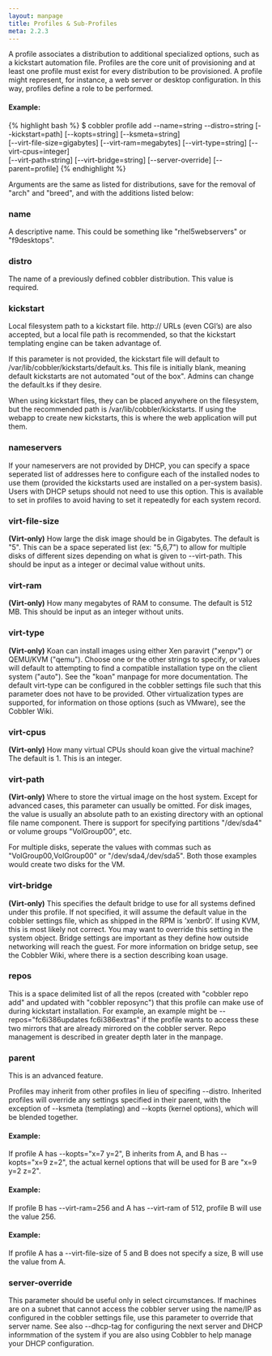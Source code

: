 ```yaml
---
layout: manpage
title: Profiles & Sub-Profiles
meta: 2.2.3
---
```

A profile associates a distribution to additional specialized options, such as a kickstart automation file.  Profiles are the core unit of provisioning and at least one profile must exist for every distribution to be provisioned.  A profile might represent, for instance, a web server or desktop configuration.  In this way, profiles define a role to be performed.


#### Example:
{% highlight bash %}
$ cobbler profile add --name=string --distro=string [--kickstart=path] [--kopts=string] [--ksmeta=string] \
[--virt-file-size=gigabytes] [--virt-ram=megabytes] [--virt-type=string] [--virt-cpus=integer] \
[--virt-path=string] [--virt-bridge=string] [--server-override] [--parent=profile]
{% endhighlight %}

Arguments are the same as listed for distributions, save for the removal of "arch" and "breed", and with the additions listed below:

### name
A descriptive name.  This could be something like "rhel5webservers" or "f9desktops".

### distro
The name of a previously defined cobbler distribution. This value is required.

### kickstart
Local filesystem path to a kickstart file.  http:// URLs (even CGI’s) are also accepted, but a local file path is recommended, so that the kickstart templating engine can be taken advantage of.

If this parameter is not provided, the kickstart file will default to /var/lib/cobbler/kickstarts/default.ks.  This file is initially blank, meaning default kickstarts are not automated "out of the box".  Admins can change the default.ks if they desire.

When using kickstart files, they can be placed anywhere on the filesystem, but the recommended path is /var/lib/cobbler/kickstarts.   If using the webapp to create new kickstarts, this is where the web application will put them.

### nameservers
If your nameservers are not provided by DHCP, you can specify a space seperated list of addresses here to configure each of the installed nodes to use them (provided the kickstarts used are installed on a per-system basis).   Users with DHCP setups should not need to use this option.  This is available to set in profiles to avoid having to set it repeatedly for each system record.

### virt-file-size
**(Virt-only)** How large the disk image should be in Gigabytes.  The default is "5".  This can be a space seperated list (ex: "5,6,7") to allow for multiple disks of different sizes depending on what is given to --virt-path.  This should be input as a integer or decimal value without units.
           
### virt-ram
**(Virt-only)** How many megabytes of RAM to consume.  The default is 512 MB.  This should be input as an integer without units.

### virt-type
**(Virt-only)** Koan can install images using either Xen paravirt ("xenpv") or QEMU/KVM ("qemu").  Choose one or the other strings to specify, or values will default to attempting to find a compatible installation type on the client system ("auto").  See the "koan" manpage for more documentation.  The default virt-type can be configured in the cobbler settings file such that this parameter does not have to be provided.  Other virtualization types are supported, for information on those options (such as VMware), see the Cobbler Wiki.

### virt-cpus
**(Virt-only)** How many virtual CPUs should koan give the virtual machine?  The default is 1.  This is an integer.

### virt-path
**(Virt-only)** Where to store the virtual image on the host system. Except for advanced cases, this parameter can usually be omitted. For disk images, the value is usually an absolute path to an existing directory with an optional file name component.  There is support for specifying partitions "/dev/sda4" or volume groups "VolGroup00", etc.
           
For multiple disks, seperate the values with commas such as "VolGroup00,VolGroup00" or "/dev/sda4,/dev/sda5".  Both those examples would create two disks for the VM.

### virt-bridge
**(Virt-only)** This specifies the default bridge to use for all systems defined under this profile.  If not specified, it will assume the default value in the cobbler settings file, which as shipped in the RPM is ’xenbr0’.  If using KVM, this is most likely not correct.  You may want to override this setting in the system object.  Bridge settings are important as they define how outside networking will reach the guest.  For more information on bridge setup, see the Cobbler Wiki, where there is a section describing koan usage.

### repos
This is a space delimited list of all the repos (created with "cobbler repo add" and updated with "cobbler reposync") that this profile can make use of during kickstart installation.  For example, an example might be --repos="fc6i386updates fc6i386extras" if the profile wants to access these two mirrors that are already mirrored on the cobbler server.  Repo management is described in greater depth later in the manpage.

### parent
This is an advanced feature.
           
Profiles may inherit from other profiles in lieu of specifing --distro.  Inherited profiles will override any settings specified in their parent, with the exception of --ksmeta (templating) and --kopts (kernel options), which will be blended together.

#### Example:
If profile A has --kopts="x=7 y=2", B inherits from A, and B has --kopts="x=9 z=2", the actual kernel options that will be used for B are "x=9 y=2 z=2".

#### Example:
If profile B has --virt-ram=256 and A has --virt-ram of 512, profile B will use the value 256.

#### Example:
If profile A has a --virt-file-size of 5 and B does not specify a size, B will use the value from A.

### server-override
This parameter should be useful only in select circumstances.  If machines are on a subnet that cannot access the cobbler server using the name/IP as configured in the cobbler settings file, use this parameter to override that server name.   See also --dhcp-tag for configuring the next server and DHCP informmation of the system if you are also using Cobbler to help manage your DHCP configuration.
